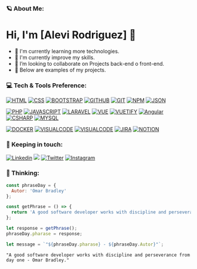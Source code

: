  ### 🪐 About Me: 
 # Hi, I'm [Alevi Rodriguez] 👋
- 👀 I'm currently learning more technologies.
- 🌱 I'm currently improve my skills.
- 💞️ I’m looking to collaborate on Projects back-end o front-end.
- 👻 Below are examples of my projects.

 ### 💻 Tech & Tools Preference:

  [![HTML](https://img.shields.io/badge/HTML5-000000?style=for-the-badge&logo=html5&logoColor=FB2E2E)]()
  [![CSS](https://img.shields.io/badge/css3-000000?style=for-the-badge&logo=css3&logoColor=2EB4FB)]()
  [![BOOTSTRAP](https://img.shields.io/badge/BOOTSTRAP-000000?style=for-the-badge&logo=bootstrap&logoColor=8B2EFB)]()
  [![GITHUB](https://img.shields.io/badge/Github-000000?style=for-the-badge&logo=github&logoColor=FFFFFF)]()
  [![GIT](https://img.shields.io/badge/GIT-000000?style=for-the-badge&logo=git&logoColor=FB692E)]()
  [![NPM](https://img.shields.io/badge/NPM-000000?style=for-the-badge&logo=npm&logoColor=FFFFFF)]()
  [![JSON](https://img.shields.io/badge/JSON-000000?style=for-the-badge&logo=json&logoColor=FFFFFF)]()

  [![PHP](https://img.shields.io/badge/PHP-000000?style=for-the-badge&logo=php&logoColor=3153FF)]()
  [![JAVASCRIPT](https://img.shields.io/badge/Javascript-000000?style=for-the-badge&logo=javascript&logoColor=F8D710)]()
  [![LARAVEL](https://img.shields.io/badge/laravel-000000?style=for-the-badge&logo=laravel&logoColor=FB2E3E)]()
  [![VUE](https://img.shields.io/badge/VUE.JS-000000?style=for-the-badge&logo=vuedotjs&logoColor=44E192)]()
  [![VUETIFY](https://img.shields.io/badge/VUETIFY-000000?style=for-the-badge&logo=vuetify&logoColor=008DE3)]()
  [![Angular](https://img.shields.io/badge/Angular-000000?style=for-the-badge&logo=Angular&logoColor=FB2E3E)]()
  [![CSHARP](https://img.shields.io/badge/CSHARP-000000?style=for-the-badge&logo=csharp&logoColor=2E6FFB)]()
  [![MYSQL](https://img.shields.io/badge/MYSQL-000000?style=for-the-badge&logo=mysql&logoColor=2EA1FB)]()

  [![DOCKER](https://img.shields.io/badge/DOCKER-000000?style=for-the-badge&logo=docker&logoColor=2EA1FB)]()
  [![VISUALCODE](https://img.shields.io/badge/VISUAL_CODE-000000?style=for-the-badge&logo=visualstudiocode&logoColor=2EA1FB)]()
        [![VISUALCODE](https://img.shields.io/badge/VISUAL_STUDIO-000000?style=for-the-badge&logo=visualstudio&logoColor=8C39B9)]()
  [![JIRA](https://img.shields.io/badge/JIRA-000000?style=for-the-badge&logo=jirasoftware&logoColor=008DE3)]()
  [![NOTION](https://img.shields.io/badge/NOTION-000000?style=for-the-badge&logo=notion&logoColor=FFFFFF)]()
  
   ### 🚥 Keeping in touch:
 
 [![Linkedin](https://img.shields.io/badge/LinkedIn-0077B5?style=for-the-badge&logo=linkedin&logoColor=white)](https://www.linkedin.com/in/alevi-rdz)
 <a href="mailto:rodriguezalevi@gmail.com?"><img src="https://img.shields.io/badge/gmail-%23DD0031.svg?&style=for-the-badge&logo=gmail&logoColor=white"/></a>
 [![Twitter](https://img.shields.io/badge/Twitter-1DA1F2?style=for-the-badge&logo=twitter&logoColor=white)](https://twitter.com/isaacalevi?t=NkqTUTpgzTX44Gfb3SQUQQ&s=09)
 [![Instagram](https://img.shields.io/badge/Instagram-FF1B94?style=for-the-badge&logo=instagram&logoColor=white)](https://www.instagram.com/aleviwebcoder/)
<!--[![DEV.to](https://img.shields.io/badge/profile-Alevi-0A0A0A?style=for-the-badge&logo=dev.to&logoColor=white)](https://crecimientoweb.com)-->

 ### 💭 Thinking:
  
  
  ```js
const phraseDay = {
    Autor: 'Omar Bradley'
};

const getPhrase = () => {
    return 'A good software developer works with discipline and perseverance from day one.';
};

let response = getPhrase();
phraseDay.pharase = response;

let message = `"${phraseDay.pharase} - ${phraseDay.Autor}"`;

```

```
"A good software developer works with discipline and perseverance from day one - Omar Bradley."
```
  
  
